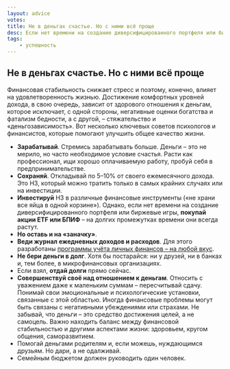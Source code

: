 ```yaml
---
layout: advice
votes:
title: Не в деньгах счастье. Но с ними всё проще
desc: Если нет времени на создание диверсифицированного портфеля или биржевые игры, покупай акции ETF или БПИФ – на долгих промежутках времени они всегда растут.
tags:
    - успешность
---
```


## Не в деньгах счастье. Но с ними всё проще

Финансовая стабильность снижает стресс и поэтому, конечно, влияет на удовлетворенность жизнью. Достижение комфортных уровней дохода, в свою очередь, зависит от здорового отношения к деньгам, которое исключает, с одной стороны, негативные оценки богатства и фатализм бедности, а с другой, – стяжательство и «деньгозависимость». Вот несколько ключевых советов психологов и финансистов, которые помогают улучшить общее качество жизни.

- **Зарабатывай**. Стремись зарабатывать больше. Деньги – это не мерило, но часто необходимое условие счастья. Расти как профессионал, ищи хорошо оплачиваемую работу, пробуй себя в предпринимательстве.
- **Сохраняй**. Откладывай по 5–10% от своего ежемесячного дохода. Это НЗ, который можно тратить только в самых крайних случаях или на инвестиции.
- **Инвестируй** НЗ в различные финансовые инструменты («не храни все яйца в одной корзине»). Однако, если нет времени на создание диверсифицированного портфеля или биржевые игры, **покупай акции ETF или БПИФ** – на долгих промежутках времени они всегда растут.
- **Но оставь и на «заначку»**.
- **Веди журнал ежедневных доходов и расходов**. Для этого разработаны [программы учёта личных финансов – на любой вкус](https://lifehacker.ru/10-money-management-apps/).
- **Не бери деньги в долг**. Хотя бы постарайся: ни у друзей, ни в банках и, тем более, в микрофинансовых организациях.
- Если взял, **отдай долги** прямо сейчас.
- **Совершенствуй своё над отношением к деньгам**. Относить с уважением даже к маленьким суммам – пересчитывай сдачу. Понимай свои эмоциональные и психологические установки, связанные с этой областью. Иногда финансовые проблемы могут быть связаны с негативными убеждениями или страхами. Не забывай, что деньги – это средство достижения целей, а не самоцель. Важно находить баланс между финансовой стабильностью и другими аспектами жизни: здоровьем, кругом общения, саморазвитием.
- Помогай деньгами родителям и, если можешь, нуждающимся друзьям. Но  дари, а не одалживай.
- Семейным бюджетом должен руководить один человек.



